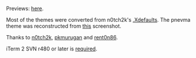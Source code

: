Previews: [here](http://ecto-plazm.deviantart.com/gallery/).

Most of the themes were converted from n0tch2k's [.Xdefaults](http://rawtec.de/dotfiles/Xdefaults.html).
The pnevma theme was reconstructed from [this](https://bbs.archlinux.org/viewtopic.php?id=51818&p=2) screenshot.

Thanks to [n0tch2k](http://n0tch2k.deviantart.com/), [pkmurugan](http://pkmurugan.deviantart.com/) and [rent0n86](http://rent0n86.deviantart.com/).

iTerm 2 SVN r480 or later is [required](http://code.google.com/p/iterm2/source/detail?r=480).